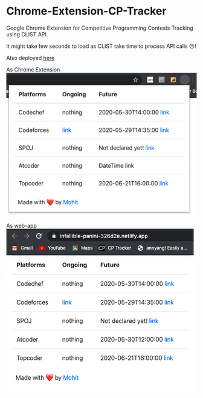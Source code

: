 # Chrome-Extension-CP-Tracker

Google Chrome Extension for Competitive Programming Contests Tracking using CLIST API.

It might take few seconds to load as CLIST take time to process API calls 😣!

Also deployed [here](https://infallible-panini-326d2e.netlify.app/)

As Chrome Extension
![WIP Screenshot](Screenshots/ss1.png?raw=true)

As web-app
![WIP Screenshot](Screenshots/ss2.png?raw=true)
